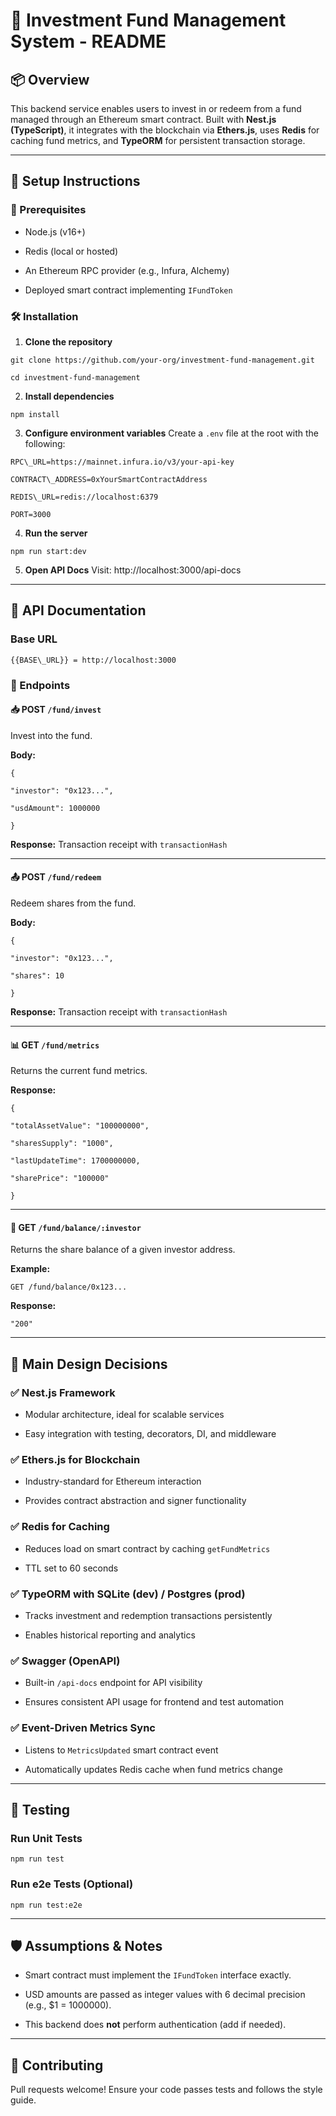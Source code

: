 # 📘 Investment Fund Management System - README

## 📦 Overview

This backend service enables users to invest in or redeem from a fund managed through an Ethereum smart contract. Built with **Nest.js (TypeScript)**, it integrates with the blockchain via **Ethers.js**, uses **Redis** for caching fund metrics, and **TypeORM** for persistent transaction storage.

- - -

## 🚀 Setup Instructions

### 🔧 Prerequisites

*   Node.js (v16+)
    
*   Redis (local or hosted)
    
*   An Ethereum RPC provider (e.g., Infura, Alchemy)
    
*   Deployed smart contract implementing `IFundToken`
    

### 🛠 Installation

1.  **Clone the repository**
    

```
git clone https://github.com/your-org/investment-fund-management.git

cd investment-fund-management
```

2.  **Install dependencies**
    
```
npm install
```

3.  **Configure environment variables** Create a `.env` file at the root with the following:
    
```
RPC\_URL=https://mainnet.infura.io/v3/your-api-key

CONTRACT\_ADDRESS=0xYourSmartContractAddress

REDIS\_URL=redis://localhost:6379

PORT=3000
```
4.  **Run the server**
    
```
npm run start:dev
```
5.  **Open API Docs** Visit: http://localhost:3000/api-docs
    

- - -

## 📘 API Documentation

### Base URL
```
{{BASE\_URL}} = http://localhost:3000
```
### 🔁 Endpoints

#### 📥 POST `/fund/invest`

Invest into the fund.

**Body:**
```
{

"investor": "0x123...",

"usdAmount": 1000000

}
```
**Response:** Transaction receipt with `transactionHash`

- - -

#### 📤 POST `/fund/redeem`

Redeem shares from the fund.

**Body:**
```
{

"investor": "0x123...",

"shares": 10

}
```
**Response:** Transaction receipt with `transactionHash`

- - -

#### 📊 GET `/fund/metrics`

Returns the current fund metrics.

**Response:**
```
{

"totalAssetValue": "100000000",

"sharesSupply": "1000",

"lastUpdateTime": 1700000000,

"sharePrice": "100000"

}
```
- - -

#### 🧾 GET `/fund/balance/:investor`

Returns the share balance of a given investor address.

**Example:**
```
GET /fund/balance/0x123...
```
**Response:**
```
"200"
```
- - -

## 📐 Main Design Decisions

### ✅ Nest.js Framework

*   Modular architecture, ideal for scalable services
    
*   Easy integration with testing, decorators, DI, and middleware
    

### ✅ Ethers.js for Blockchain

*   Industry-standard for Ethereum interaction
    
*   Provides contract abstraction and signer functionality
    

### ✅ Redis for Caching

*   Reduces load on smart contract by caching `getFundMetrics`
    
*   TTL set to 60 seconds
    

### ✅ TypeORM with SQLite (dev) / Postgres (prod)

*   Tracks investment and redemption transactions persistently
    
*   Enables historical reporting and analytics
    

### ✅ Swagger (OpenAPI)

*   Built-in `/api-docs` endpoint for API visibility
    
*   Ensures consistent API usage for frontend and test automation
    

### ✅ Event-Driven Metrics Sync

*   Listens to `MetricsUpdated` smart contract event
    
*   Automatically updates Redis cache when fund metrics change
    

- - -

## 🧪 Testing

### Run Unit Tests
```
npm run test
```
### Run e2e Tests (Optional)
```
npm run test:e2e
```
- - -

## 🛡 Assumptions & Notes

*   Smart contract must implement the `IFundToken` interface exactly.
    
*   USD amounts are passed as integer values with 6 decimal precision (e.g., $1 = 1000000).
    
*   This backend does **not** perform authentication (add if needed).
    

- - -

## 🤝 Contributing

Pull requests welcome! Ensure your code passes tests and follows the style guide.
